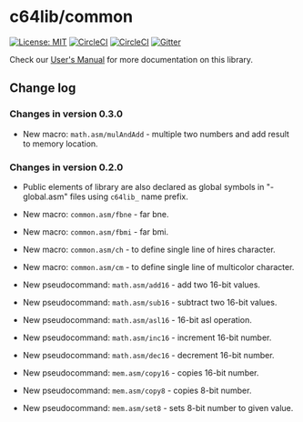 # c64lib/common
[![License: MIT](https://img.shields.io/badge/License-MIT-yellow.svg)](https://opensource.org/licenses/MIT)
[![CircleCI](https://circleci.com/gh/c64lib/common/tree/master.svg?style=shield)](https://circleci.com/gh/c64lib/common/tree/master)
[![CircleCI](https://circleci.com/gh/c64lib/common/tree/develop.svg?style=shield)](https://circleci.com/gh/c64lib/common/tree/develop)
[![Gitter](https://badges.gitter.im/c64lib/community.svg)](https://gitter.im/c64lib/community?utm_source=badge&utm_medium=badge&utm_campaign=pr-badge)

Check our [User's Manual](https://c64lib.github.io/user-manual/#_common) for more documentation on this library.

## Change log

### Changes in version 0.3.0

* New macro: `math.asm/mulAndAdd` - multiple two numbers and add result to memory location.

### Changes in version 0.2.0

* Public elements of library are also declared as global symbols in "-global.asm" files using `c64lib_` name prefix.

* New macro: `common.asm/fbne` - far bne.
* New macro: `common.asm/fbmi` - far bmi.
* New macro: `common.asm/ch` - to define single line of hires character.
* New macro: `common.asm/cm` - to define single line of multicolor character.

* New pseudocommand: `math.asm/add16` - add two 16-bit values.
* New pseudocommand: `math.asm/sub16` - subtract two 16-bit values.
* New pseudocommand: `math.asm/asl16` - 16-bit asl operation.
* New pseudocommand: `math.asm/inc16` - increment 16-bit number.
* New pseudocommand: `math.asm/dec16` - decrement 16-bit number.

* New pseudocommand: `mem.asm/copy16` - copies 16-bit number.
* New pseudocommand: `mem.asm/copy8` - copies 8-bit number.
* New pseudocommand: `mem.asm/set8` - sets 8-bit number to given value.
